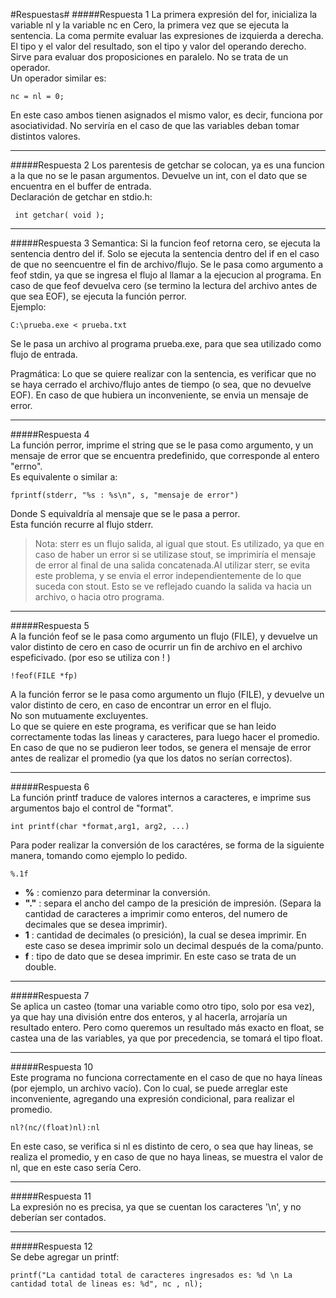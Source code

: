 #Respuestas#
#####Respuesta 1
La primera expresión del for, inicializa la variable nl y la variable nc en Cero, la primera vez que se ejecuta la sentencia. La coma permite evaluar las expresiones de izquierda a derecha. El tipo y el valor del resultado, son el tipo y valor del operando derecho.  
Sirve para evaluar dos proposiciones en paralelo. No se trata de un operador.  
Un operador similar es:  

    nc = nl = 0;

En este caso ambos tienen asignados el mismo valor, es decir, funciona por asociatividad. No serviría en el caso de que las variables deban tomar distintos valores. 
****
#####Respuesta 2
Los parentesis de getchar se colocan, ya es una funcion a la que no se le pasan argumentos. Devuelve un int, con el dato que se encuentra en el buffer de entrada.  
Declaración de getchar en stdio.h:
	
	 int getchar( void );
**** 
#####Respuesta 3
Semantica: Si la funcion feof retorna cero, se ejecuta la sentencia dentro del if. Solo se ejecuta la sentencia dentro del if en el caso de que no seencuentre el fin de archivo/flujo.
Se le pasa como argumento a feof stdin, ya que se ingresa el flujo al llamar a la ejecucion al programa.
En caso de que feof devuelva cero (se termino la lectura del archivo antes de que sea EOF), se ejecuta la función perror.  
Ejemplo:  

	C:\prueba.exe < prueba.txt
Se le pasa un archivo al programa prueba.exe, para que sea utilizado como flujo de entrada.  

Pragmática: Lo que se quiere realizar con la sentencia, es verificar que no se haya cerrado el archivo/flujo antes de tiempo (o sea, que no devuelve EOF). En caso de que hubiera un inconveniente, se envia un mensaje de error. 

****
#####Respuesta 4  
La función perror, imprime el string que se le pasa como argumento, y un mensaje de error que se encuentra predefinido, que corresponde al entero "errno".  
Es equivalente o similar a:

	fprintf(stderr, "%s : %s\n", s, "mensaje de error")
  
Donde S equivaldría al mensaje que se le pasa a perror.  
Esta función recurre al flujo stderr.  
>Nota: sterr es un flujo salida, al igual que stout. Es utilizado, ya que en caso de haber un error si se utilizase stout, se imprimiría el mensaje de error al final de una salida concatenada.Al utilizar sterr, se evita este problema, y se envia el error independientemente de lo que suceda con stout. Esto se ve reflejado cuando la salida va hacia un archivo, o hacia otro programa.  

****
#####Respuesta 5  
A la función feof se le pasa como argumento un flujo (FILE), y devuelve un valor distinto de cero en caso de ocurrir un fin de archivo en el archivo espeficivado. (por eso se utiliza con ! )

	!feof(FILE *fp)

A la función ferror se le pasa como argumento un flujo (FILE), y devuelve un valor distinto de cero, en caso de encontrar un error en el flujo.  
No son mutuamente excluyentes.  
Lo que se quiere en este programa, es verificar que se han leido correctamente todas las lineas y caracteres, para luego hacer el promedio. En caso de que no se pudieron leer todos, se genera el mensaje de error antes de realizar el promedio (ya que los datos no serían correctos). 

****
#####Respuesta 6  
La función printf traduce de valores internos a caracteres, e imprime sus argumentos bajo el control de "format".

    int printf(char *format,arg1, arg2, ...)  
Para poder realizar la conversión de los caractéres, se forma de la siguiente manera, tomando como ejemplo lo pedido.  

    %.1f  
- **%** : comienzo para determinar la conversión.  
-  **"."** : separa el ancho del campo de la presición de impresión. (Separa la cantidad de caracteres a imprimir como enteros, del numero de decimales que se desea imprimir).  
- **1** : cantidad de decimales (o presición), la cual se desea imprimir. En este caso se desea imprimir solo un decimal después de la coma/punto.  
- **f** : tipo de dato que se desea imprimir. En este caso se trata de un double.  

****
#####Respuesta 7  
Se aplica un casteo (tomar una variable como otro tipo, solo por esa vez), ya que hay una división entre dos enteros, y al hacerla, arrojaría un resultado entero. Pero como queremos un resultado más exacto en float, se castea una de las variables, ya que por precedencia, se tomará el tipo float. 

****
#####Respuesta 10  
Este programa no funciona correctamente en el caso de que no haya líneas (por ejemplo, un archivo vacío). Con lo cual, se puede arreglar este inconveniente, agregando una expresión condicional, para realizar el promedio.  

	nl?(nc/(float)nl):nl
En este caso, se verifica si nl es distinto de cero, o sea que hay lineas, se realiza el promedio, y en caso de que no haya lineas, se muestra el valor de nl, que en este caso sería Cero.  
****
#####Respuesta 11  
La expresión no es precisa, ya que se cuentan los caracteres '\n', y no deberían ser contados. 

****
#####Respuesta 12  
Se debe agregar un printf:  

	printf("La cantidad total de caracteres ingresados es: %d \n La cantidad total de lineas es: %d", nc , nl);

